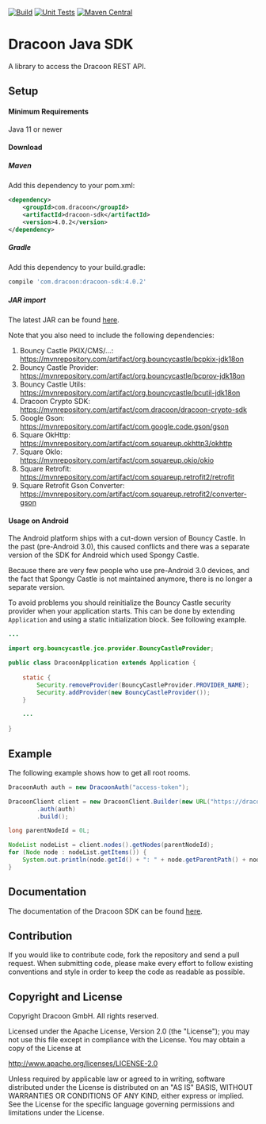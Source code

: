 [![Build](https://github.com/dracoon/dracoon-java-sdk/actions/workflows/build.yml/badge.svg)](https://github.com/dracoon/dracoon-java-sdk/actions/workflows/build.yml)
[![Unit Tests](https://github.com/dracoon/dracoon-java-sdk/actions/workflows/unit-tests.yml/badge.svg)](https://github.com/dracoon/dracoon-java-sdk/actions/workflows/unit-tests.yml)
[![Maven Central](https://maven-badges.herokuapp.com/maven-central/com.dracoon/dracoon-sdk/badge.svg)](https://maven-badges.herokuapp.com/maven-central/com.dracoon/dracoon-sdk)
# Dracoon Java SDK

A library to access the Dracoon REST API.

## Setup

#### Minimum Requirements

Java 11 or newer

#### Download

##### Maven

Add this dependency to your pom.xml:
```xml
<dependency>
    <groupId>com.dracoon</groupId>
    <artifactId>dracoon-sdk</artifactId>
    <version>4.0.2</version>
</dependency>
```

##### Gradle

Add this dependency to your build.gradle:
```groovy
compile 'com.dracoon:dracoon-sdk:4.0.2'
```

##### JAR import

The latest JAR can be found [here](https://github.com/dracoon/dracoon-java-sdk/releases).

Note that you also need to include the following dependencies:
1. Bouncy Castle PKIX/CMS/...: https://mvnrepository.com/artifact/org.bouncycastle/bcpkix-jdk18on
2. Bouncy Castle Provider: https://mvnrepository.com/artifact/org.bouncycastle/bcprov-jdk18on
3. Bouncy Castle Utils: https://mvnrepository.com/artifact/org.bouncycastle/bcutil-jdk18on
4. Dracoon Crypto SDK: https://mvnrepository.com/artifact/com.dracoon/dracoon-crypto-sdk
5. Google Gson: https://mvnrepository.com/artifact/com.google.code.gson/gson
6. Square OkHttp: https://mvnrepository.com/artifact/com.squareup.okhttp3/okhttp
7. Square OkIo: https://mvnrepository.com/artifact/com.squareup.okio/okio
8. Square Retrofit: https://mvnrepository.com/artifact/com.squareup.retrofit2/retrofit
9. Square Retrofit Gson Converter: https://mvnrepository.com/artifact/com.squareup.retrofit2/converter-gson

#### Usage on Android

The Android platform ships with a cut-down version of Bouncy Castle. In the past (pre-Android 3.0),
this caused conflicts and there was a separate version of the SDK for Android which used Spongy
Castle.

Because there are very few people who use pre-Android 3.0 devices, and the fact that Spongy Castle
is not maintained anymore, there is no longer a separate version.

To avoid problems you should reinitialize the Bouncy Castle security provider when your application
starts. This can be done by extending `Application` and using a static initialization block. See
following example.

```java
...

import org.bouncycastle.jce.provider.BouncyCastleProvider;

public class DracoonApplication extends Application {
    
    static {
        Security.removeProvider(BouncyCastleProvider.PROVIDER_NAME);
        Security.addProvider(new BouncyCastleProvider());
    }

    ...
    
}
```

## Example

The following example shows how to get all root rooms.

```java
DracoonAuth auth = new DracoonAuth("access-token");

DracoonClient client = new DracoonClient.Builder(new URL("https://dracoon.team"))
        .auth(auth)
        .build();

long parentNodeId = 0L;

NodeList nodeList = client.nodes().getNodes(parentNodeId);
for (Node node : nodeList.getItems()) {
    System.out.println(node.getId() + ": " + node.getParentPath() + node.getName());
}
```

## Documentation

The documentation of the Dracoon SDK can be found [here](doc/main.md).

## Contribution

If you would like to contribute code, fork the repository and send a pull request. When submitting
code, please make every effort to follow existing conventions and style in order to keep the code as
readable as possible.

## Copyright and License

Copyright Dracoon GmbH. All rights reserved.

Licensed under the Apache License, Version 2.0 (the "License"); you may not use this file except in
compliance with the License. You may obtain a copy of the License at

http://www.apache.org/licenses/LICENSE-2.0

Unless required by applicable law or agreed to in writing, software distributed under the License is
distributed on an "AS IS" BASIS, WITHOUT WARRANTIES OR CONDITIONS OF ANY KIND, either express or
implied. See the License for the specific language governing permissions and limitations under the
License.